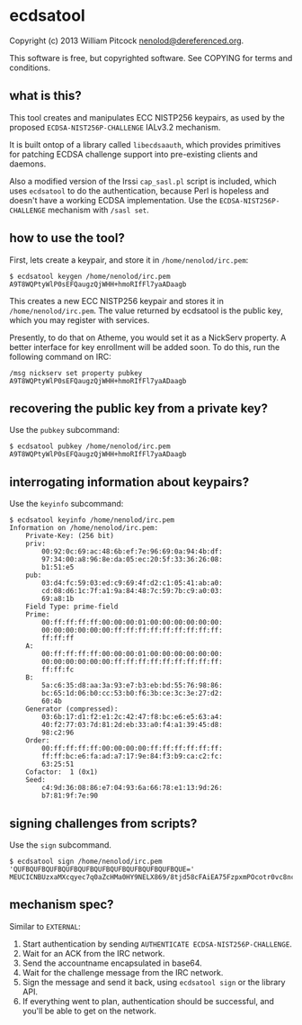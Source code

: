 # ecdsatool

Copyright (c) 2013 William Pitcock <nenolod@dereferenced.org>.

This software is free, but copyrighted software.  See COPYING for terms
and conditions.

## what is this?

This tool creates and manipulates ECC NISTP256 keypairs, as used by the
proposed `ECDSA-NIST256P-CHALLENGE` IALv3.2 mechanism.

It is built ontop of a library called `libecdsaauth`, which provides
primitives for patching ECDSA challenge support into pre-existing clients
and daemons.

Also a modified version of the Irssi `cap_sasl.pl` script is included, which
uses `ecdsatool` to do the authentication, because Perl is hopeless and
doesn't have a working ECDSA implementation.  Use the `ECDSA-NIST256P-CHALLENGE`
mechanism with `/sasl set`.

## how to use the tool?

First, lets create a keypair, and store it in `/home/nenolod/irc.pem`:

```
$ ecdsatool keygen /home/nenolod/irc.pem
A9T8WQPtyWlP0sEFQaugzQjWHH+hmoRIfFl7yaADaagb
```

This creates a new ECC NISTP256 keypair and stores it in `/home/nenolod/irc.pem`.
The value returned by ecdsatool is the public key, which you may register with
services.

Presently, to do that on Atheme, you would set it as a NickServ property.
A better interface for key enrollment will be added soon.  To do this, run
the following command on IRC:

`/msg nickserv set property pubkey A9T8WQPtyWlP0sEFQaugzQjWHH+hmoRIfFl7yaADaagb`

## recovering the public key from a private key?

Use the `pubkey` subcommand:

```
$ ecdsatool pubkey /home/nenolod/irc.pem
A9T8WQPtyWlP0sEFQaugzQjWHH+hmoRIfFl7yaADaagb
```

## interrogating information about keypairs?

Use the `keyinfo` subcommand:

```
$ ecdsatool keyinfo /home/nenolod/irc.pem
Information on /home/nenolod/irc.pem:
    Private-Key: (256 bit)
    priv:
        00:92:0c:69:ac:48:6b:ef:7e:96:69:0a:94:4b:df:
        97:34:00:a8:96:8e:da:05:ec:20:5f:33:36:26:08:
        b1:51:e5
    pub: 
        03:d4:fc:59:03:ed:c9:69:4f:d2:c1:05:41:ab:a0:
        cd:08:d6:1c:7f:a1:9a:84:48:7c:59:7b:c9:a0:03:
        69:a8:1b
    Field Type: prime-field
    Prime:
        00:ff:ff:ff:ff:00:00:00:01:00:00:00:00:00:00:
        00:00:00:00:00:00:ff:ff:ff:ff:ff:ff:ff:ff:ff:
        ff:ff:ff
    A:   
        00:ff:ff:ff:ff:00:00:00:01:00:00:00:00:00:00:
        00:00:00:00:00:00:ff:ff:ff:ff:ff:ff:ff:ff:ff:
        ff:ff:fc
    B:   
        5a:c6:35:d8:aa:3a:93:e7:b3:eb:bd:55:76:98:86:
        bc:65:1d:06:b0:cc:53:b0:f6:3b:ce:3c:3e:27:d2:
        60:4b
    Generator (compressed):
        03:6b:17:d1:f2:e1:2c:42:47:f8:bc:e6:e5:63:a4:
        40:f2:77:03:7d:81:2d:eb:33:a0:f4:a1:39:45:d8:
        98:c2:96
    Order: 
        00:ff:ff:ff:ff:00:00:00:00:ff:ff:ff:ff:ff:ff:
        ff:ff:bc:e6:fa:ad:a7:17:9e:84:f3:b9:ca:c2:fc:
        63:25:51
    Cofactor:  1 (0x1)
    Seed:
        c4:9d:36:08:86:e7:04:93:6a:66:78:e1:13:9d:26:
        b7:81:9f:7e:90
```

## signing challenges from scripts?

Use the `sign` subcommand.

```
$ ecdsatool sign /home/nenolod/irc.pem 'QUFBQUFBQUFBQUFBQUFBQUFBQUFBQUFBQUFBQUFBQUE='
MEUCICNBUzxaMXcqyec7q0aZcHMa0HY9NELX869/8tjd58cFAiEA75FzpxmPOcotr0vc8ncEM79DoQRf/bOSoi1yK5X67J8=
```

## mechanism spec?

Similar to `EXTERNAL`:

1. Start authentication by sending `AUTHENTICATE ECDSA-NIST256P-CHALLENGE`.
2. Wait for an ACK from the IRC network.
3. Send the accountname encapsulated in base64.
4. Wait for the challenge message from the IRC network.
5. Sign the message and send it back, using `ecdsatool sign` or the library API.
6. If everything went to plan, authentication should be successful, and you'll
   be able to get on the network.


